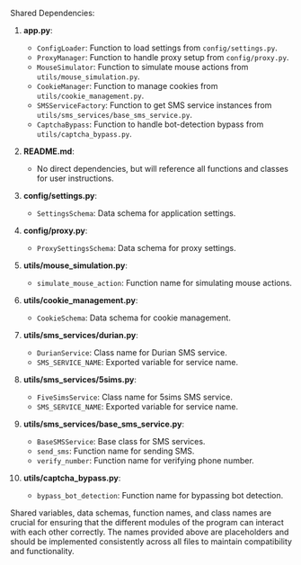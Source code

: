 Shared Dependencies:

1. **app.py**:
   - `ConfigLoader`: Function to load settings from `config/settings.py`.
   - `ProxyManager`: Function to handle proxy setup from `config/proxy.py`.
   - `MouseSimulator`: Function to simulate mouse actions from `utils/mouse_simulation.py`.
   - `CookieManager`: Function to manage cookies from `utils/cookie_management.py`.
   - `SMSServiceFactory`: Function to get SMS service instances from `utils/sms_services/base_sms_service.py`.
   - `CaptchaBypass`: Function to handle bot-detection bypass from `utils/captcha_bypass.py`.

2. **README.md**:
   - No direct dependencies, but will reference all functions and classes for user instructions.

3. **config/settings.py**:
   - `SettingsSchema`: Data schema for application settings.

4. **config/proxy.py**:
   - `ProxySettingsSchema`: Data schema for proxy settings.

5. **utils/mouse_simulation.py**:
   - `simulate_mouse_action`: Function name for simulating mouse actions.

6. **utils/cookie_management.py**:
   - `CookieSchema`: Data schema for cookie management.

7. **utils/sms_services/durian.py**:
   - `DurianService`: Class name for Durian SMS service.
   - `SMS_SERVICE_NAME`: Exported variable for service name.

8. **utils/sms_services/5sims.py**:
   - `FiveSimsService`: Class name for 5sims SMS service.
   - `SMS_SERVICE_NAME`: Exported variable for service name.

9. **utils/sms_services/base_sms_service.py**:
   - `BaseSMSService`: Base class for SMS services.
   - `send_sms`: Function name for sending SMS.
   - `verify_number`: Function name for verifying phone number.

10. **utils/captcha_bypass.py**:
    - `bypass_bot_detection`: Function name for bypassing bot detection.

Shared variables, data schemas, function names, and class names are crucial for ensuring that the different modules of the program can interact with each other correctly. The names provided above are placeholders and should be implemented consistently across all files to maintain compatibility and functionality.